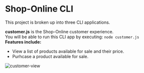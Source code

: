 # Shop-Online CLI

This project is broken up into three CLI applications.

**customer.js** is the Shop-Online customer experience.  
You will be able to run this CLI app by executing: `node customer.js`  
**Features include:**  
- View a list of products available for sale and their price.
- Purhcase a product available for sale.

![customer-view](reference/customer.gif)


